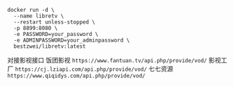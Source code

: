 ```
docker run -d \
  --name libretv \
  --restart unless-stopped \
  -p 8899:8080 \
  -e PASSWORD=your_password \
  -e ADMINPASSWORD=your_adminpassword \
  bestzwei/libretv:latest

``` 



对接影视接口
饭团影视  `https://www.fantuan.tv/api.php/provide/vod/`
影视工厂  `https://cj.lziapi.com/api.php/provide/vod/`
七七资源  `https://www.qiqidys.com/api.php/provide/vod/`
